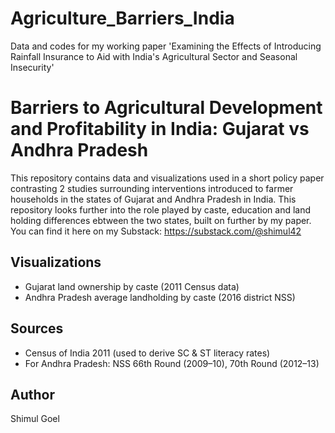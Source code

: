 # Agriculture_Barriers_India
Data and codes for my working paper 'Examining the Effects of Introducing Rainfall Insurance to Aid with India's Agricultural Sector and Seasonal Insecurity'

# Barriers to Agricultural Development and Profitability in India: Gujarat vs Andhra Pradesh

This repository contains data and visualizations used in a short policy paper contrasting 2 studies surrounding interventions introduced to farmer households in the states of Gujarat and Andhra Pradesh in India. This repository looks further into the role played by caste, education and land holding differences ebtween the two states, built on further by my paper. You can find it here on my Substack: https://substack.com/@shimul42

## Visualizations

- Gujarat land ownership by caste (2011 Census data)
- Andhra Pradesh average landholding by caste (2016 district NSS)

## Sources

- Census of India 2011 (used to derive SC & ST literacy rates)
- For Andhra Pradesh: NSS 66th Round (2009–10), 70th Round (2012–13)

## Author
Shimul Goel
